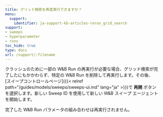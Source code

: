 ```yaml
---
title: グリッド検索を再度実行できますか？
menu:
  support:
    identifier: ja-support-kb-articles-rerun_grid_search
support:
- sweeps
- hyperparameter
- runs
toc_hide: true
type: docs
url: /support/:filename
---
```


クラッシュのために一部の W&B Run の再実行が必要な場合、グリッド検索が完了したにもかかわらず、特定の W&B Run を削除して再実行します。その後、[スイープコントロールページ]({{< relref path="/guides/models/sweeps/sweeps-ui.md" lang="ja" >}})で **再開** ボタンを選択します。新しい Sweep ID を使用して新しい W&B スイープ エージェントを開始します。

完了した W&B Run パラメータの組み合わせは再実行されません。